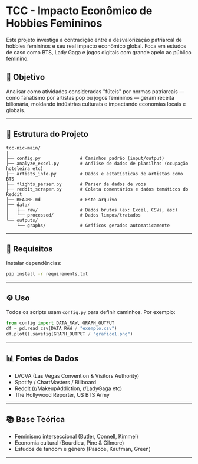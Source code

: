 # TCC - Impacto Econômico de Hobbies Femininos

Este projeto investiga a contradição entre a desvalorização patriarcal de hobbies femininos e seu real impacto econômico global. Foca em estudos de caso como BTS, Lady Gaga e jogos digitais com grande apelo ao público feminino.

## 🎯 Objetivo
Analisar como atividades consideradas "fúteis" por normas patriarcais — como fanatismo por artistas pop ou jogos femininos — geram receita bilionária, moldando indústrias culturais e impactando economias locais e globais.

---

## 📁 Estrutura do Projeto

```
tcc-nic-main/
│
├── config.py               # Caminhos padrão (input/output)
├── analyze_excel.py        # Análise de dados de planilhas (ocupação hoteleira etc)
├── artists_info.py         # Dados e estatísticas de artistas como BTS
├── flights_parser.py       # Parser de dados de voos
├── reddit_scraper.py       # Coleta comentários e dados temáticos do Reddit
├── README.md               # Este arquivo
├── data/
│   ├── raw/                # Dados brutos (ex: Excel, CSVs, asc)
│   └── processed/          # Dados limpos/tratados
└── outputs/
    └── graphs/             # Gráficos gerados automaticamente
```

---

## 🧰 Requisitos
Instalar dependências:
```bash
pip install -r requirements.txt
```

---

## ⚙️ Uso

Todos os scripts usam `config.py` para definir caminhos. Por exemplo:

```python
from config import DATA_RAW, GRAPH_OUTPUT
df = pd.read_csv(DATA_RAW / "exemplo.csv")
df.plot().savefig(GRAPH_OUTPUT / "grafico1.png")
```

---

## 📊 Fontes de Dados

- LVCVA (Las Vegas Convention & Visitors Authority)
- Spotify / ChartMasters / Billboard
- Reddit (r/MakeupAddiction, r/LadyGaga etc)
- The Hollywood Reporter, US BTS Army

---

## 📚 Base Teórica

- Feminismo interseccional (Butler, Connell, Kimmel)
- Economia cultural (Bourdieu, Pine & Gilmore)
- Estudos de fandom e gênero (Pascoe, Kaufman, Green)

---